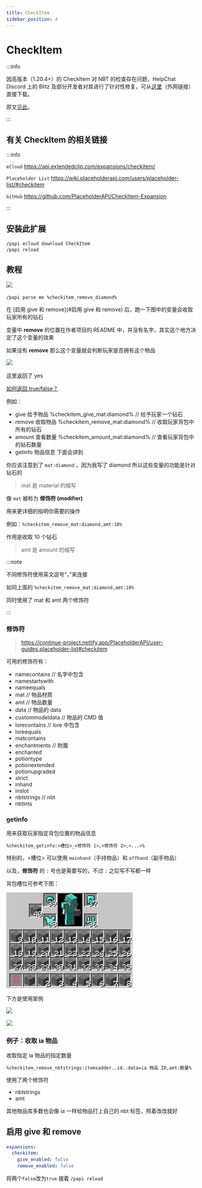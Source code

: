 ```yaml
---
title: CheckItem
sidebar_position: 4
---
```


# CheckItem

:::info

因高版本（1.20.4+）的 CheckItem 对 NBT 的检查存在问题，HelpChat Discord 上的 Blitz 及部分开发者对其进行了针对性修复，可从[这里](https://cdn.discordapp.com/attachments/573429521554866178/1377020689734701086/Expansion-CheckItem.jar?ex=683abdb4&is=68396c34&hm=833ab3aa7e997a35c1f85df41a18b28467e432d28884408bf6ecd5adb7b7f775&)（外网链接）直接下载。

原文[见此](https://discord.com/channels/164280494874165248/573429521554866178/1377020690330423326)。

:::

## 有关 CheckItem 的相关链接

:::info

`eCloud` https://api.extendedclip.com/expansions/checkitem/

`Placeholder List` https://wiki.placeholderapi.com/users/placeholder-list/#checkitem

`GitHub` https://github.com/PlaceholderAPI/CheckItem-Expansion

:::

## 安装此扩展

```text
/papi ecloud download CheckItem
/papi reload
```

## 教程

![](_images/CheckItem/remove-item.png)

```text
/papi parse me %checkitem_remove_diamond%
```

在 [启用 give 和 remove](#启用 give 和 remove) 后，跑一下图中的变量会收取玩家所有的钻石

变量中 **remove** 的位置在作者项目的 README 中，并没有名字，其实这个地方决定了这个变量的效果

如果没有 **remove** 那么这个变量就会判断玩家是否拥有这个物品

![](_images/CheckItem/checkitem.png)

这里返回了 yes

[如何返回 true/false？](/docs-java/process/plugin/Front-Plugin/PlaceHolderAPI/Q&A.md#更改-boolean)

例如：

- give 给予物品      %checkitem_give_mat:diamond%    // 给予玩家一个钻石
- remove 收取物品    %checkitem_remove_mat:diamond%  // 收取玩家背包中所有的钻石
- amount 查看数量    %checkitem_amount_mat:diamond%  // 查看玩家背包中的钻石数量
- getinfo 物品信息   下面会讲到

你应该注意到了 `mat:diamond` ，因为我写了 diamond 所以这些变量的功能是针对钻石的

 > mat 是 material 的缩写

像 `mat` 被称为 **修饰符 (modifier)**

用来更详细的指明你需要的操作

例如：`%checkitem_remove_mat:diamond,amt:10%`

作用是收取 10 个钻石

> amt 是 amount 的缩写

:::note

不同修饰符使用英文逗号“，”来连接

如同上面的 `%checkitem_remove_mat:diamond,amt:10%`

同时使用了 mat 和 amt 两个修饰符

:::

### 修饰符

> https://continue-project.netlify.app/PlaceholderAPI/user-guides.placeholder-list#checkitem

可用的修饰符有：

- namecontains      // 名字中包含
- namestartswith
- nameequals
- mat               // 物品材质
- amt               // 物品数量
- data              // 物品的 data
- custommodeldata   // 物品的 CMD 值
- lorecontains      // lore 中包含
- loreequals
- matcontains
- enchantments      // 附魔
- enchanted
- potiontype
- potionextended
- potionupgraded
- strict
- inhand
- inslot
- nbtstrings        // nbt
- nbtints

### getinfo

用来获取玩家指定背包位置的物品信息

```text
%checkitem_getinfo:<槽位>_<修饰符 1>,<修饰符 2>,<...>%
```

特别的，\<槽位\> 可以使用 `mainhand`（手持物品）和 `offhand`（副手物品）

以及，**修饰符** 的 `:` 号也是需要写的，不过 `:` 之后写不写都一样

背包槽位可参考下图：

![](./_images/CheckItem/玩家背包槽位图.webp)

下方是使用案例

![](./_images/CheckItem/getinfo_1.png)

![](./_images/CheckItem/getinfo_2.png)

### 例子：收取 ia 物品

收取指定 ia 物品的指定数量

```text
%checkitem_remove_nbtstrings:itemsadder..id..data=ia 物品 ID,amt:数量%
```

使用了两个修饰符

- nbtstrings
- amt

其他物品库多数也会像 ia 一样给物品打上自己的 nbt 标签，照着改改就好

## 启用 give 和 remove

```yaml title="plugins\PlaceholderAPI\config.yml"
expansions:
  checkitem:
    give_enabled: false
    remove_enabled: false
```

将两个`false`改为`true` 接着 `/papi reload`
